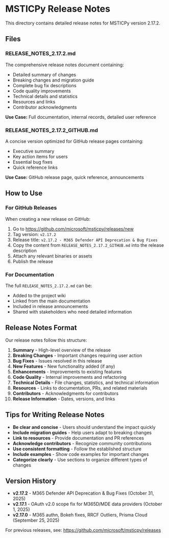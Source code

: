 # MSTICPy Release Notes

This directory contains detailed release notes for MSTICPy version 2.17.2.

## Files

### RELEASE_NOTES_2.17.2.md
The comprehensive release notes document containing:
- Detailed summary of changes
- Breaking changes and migration guide
- Complete bug fix descriptions
- Code quality improvements
- Technical details and statistics
- Resources and links
- Contributor acknowledgments

**Use Case:** Full documentation, internal records, detailed user reference

### RELEASE_NOTES_2.17.2_GITHUB.md
A concise version optimized for GitHub release pages containing:
- Executive summary
- Key action items for users
- Essential bug fixes
- Quick reference links

**Use Case:** GitHub release page, quick reference, announcements

## How to Use

### For GitHub Releases
When creating a new release on GitHub:

1. Go to https://github.com/microsoft/msticpy/releases/new
2. Tag version: `v2.17.2`
3. Release title: `v2.17.2 - M365 Defender API Deprecation & Bug Fixes`
4. Copy the content from `RELEASE_NOTES_2.17.2_GITHUB.md` into the release description
5. Attach any relevant binaries or assets
6. Publish the release

### For Documentation
The full `RELEASE_NOTES_2.17.2.md` can be:
- Added to the project wiki
- Linked from the main documentation
- Included in release announcements
- Shared with stakeholders who need detailed information

## Release Notes Format

Our release notes follow this structure:

1. **Summary** - High-level overview of the release
2. **Breaking Changes** - Important changes requiring user action
3. **Bug Fixes** - Issues resolved in this release
4. **New Features** - New functionality added (if any)
5. **Enhancements** - Improvements to existing features
6. **Code Quality** - Internal improvements and refactoring
7. **Technical Details** - File changes, statistics, and technical information
8. **Resources** - Links to documentation, PRs, and related materials
9. **Contributors** - Acknowledgments for contributors
10. **Release Information** - Dates, versions, and links

## Tips for Writing Release Notes

- **Be clear and concise** - Users should understand the impact quickly
- **Include migration guides** - Help users adapt to breaking changes
- **Link to resources** - Provide documentation and PR references
- **Acknowledge contributors** - Recognize community contributions
- **Use consistent formatting** - Follow the established structure
- **Include examples** - Show code examples for important changes
- **Categorize clearly** - Use sections to organize different types of changes

## Version History

- **v2.17.2** - M365 Defender API Deprecation & Bug Fixes (October 31, 2025)
- **v2.17.1** - OAuth v2.0 scope fix for M365D/MDE data providers (October 1, 2025)
- **v2.17.0** - M365 authn, Bokeh fixes, RRCF Outliers, Prisma Cloud (September 25, 2025)

For previous releases, see: https://github.com/microsoft/msticpy/releases
